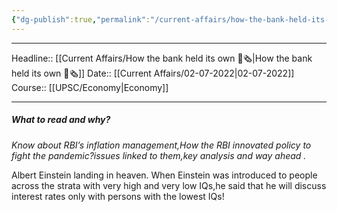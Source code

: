 ```yaml
---
{"dg-publish":true,"permalink":"/current-affairs/how-the-bank-held-its-own/"}
---
```


----
Headline:: [[Current Affairs/How the bank held its own 📰🗞️\|How the bank held its own 📰🗞️]]
Date:: [[Current Affairs/02-07-2022\|02-07-2022]]
Course:: [[UPSC/Economy\|Economy]] 

----
##### What to read and why? 
_Know about RBI’s inflation management,How the RBI innovated policy to fight the pandemic?issues linked to them,key analysis and way ahead ._

Albert Einstein landing in heaven. When Einstein was introduced to people across the strata with very high and very low IQs,he said that he will discuss interest rates only with persons with the lowest IQs!